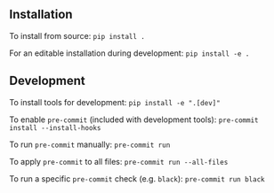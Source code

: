 ## Installation

To install from source:
`pip install .`

For an editable installation during development:
`pip install -e .`


## Development

To install tools for development:
`pip install -e ".[dev]"`

To enable `pre-commit` (included with development tools):
`pre-commit install --install-hooks`

To run `pre-commit` manually:
`pre-commit run`

To apply `pre-commit` to all files:
`pre-commit run --all-files`

To run a specific `pre-commit` check (e.g. `black`):
`pre-commit run black`
